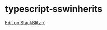 # typescript-sswinherits

[Edit on StackBlitz ⚡️](https://stackblitz.com/edit/typescript-sswinherits)